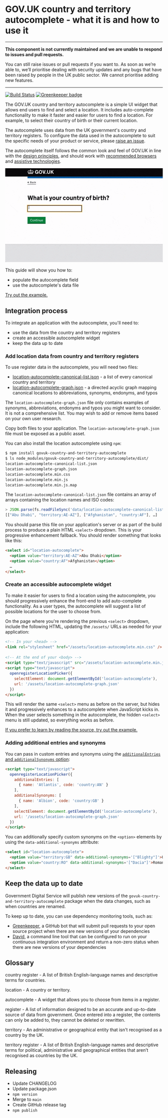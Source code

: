 # GOV.UK country and territory autocomplete - what it is and how to use it

---

**This component is not currently maintained and we are unable to respond to issues and pull requests.**

You can still raise issues or pull requests if you want to. As soon as we’re able to, we’ll prioritise dealing with security updates and any bugs that have been raised by people in the UK public sector. We cannot prioritise adding new features.

---

[![Build Status](https://travis-ci.com/alphagov/govuk-country-and-territory-autocomplete.svg?branch=main)](https://travis-ci.org/alphagov/govuk-country-and-territory-autocomplete)
[![Greenkeeper badge](https://badges.greenkeeper.io/alphagov/govuk-country-and-territory-autocomplete.svg)](https://greenkeeper.io/)

The GOV.UK country and territory autocomplete  is a simple UI widget that allows end users to find and select a location. It includes auto-complete functionality to make it faster and easier for users to find a location. For example, to select their country of birth or their current location.

The autocomplete uses data from the UK government's country and territory registers. To configure the data used in the autocomplete to suit the specific needs of your product or service, please [raise an issue](https://github.com/alphagov/govuk-country-and-territory-autocomplete/issues/new).

The autocomplete itself follows the common look and feel of GOV.UK in line with the [design principles](https://www.gov.uk/design-principles), and should work with [recommended browsers](https://www.gov.uk/service-manual/technology/designing-for-different-browsers-and-devices#browsers-to-test-in) and [assistive technologies](https://www.gov.uk/service-manual/technology/testing-with-assistive-technologies#which-assistive-technologies-to-test-with).

![A screenshot of the new country and territory autocomplete](docs/location-autocomplete-general.gif)

This guide will show you how to:
* populate the autocomplete field
* use the autocomplete's data file

[Try out the example.](https://alphagov.github.io/govuk-country-and-territory-autocomplete/examples/)

## Integration process

To integrate an application with the autocomplete, you'll need to:
* use the data from the country and territory registers
* create an accessible autocomplete widget
* keep the data up to date

### Add location data from country and territory registers

To use register data in the autocomplete, you will need two files:
* [location-autocomplete-canonical-list.json](dist/location-autocomplete-canonical-list.json) - a list of every canonical country and territory
* [location-autocomplete-graph.json](dist/location-autocomplete-graph.json) - a directed acyclic graph mapping canonical locations to abbreviations, synonyms, endonyms, and typos

The `location-autocomplete-graph.json` file only contains examples of synonyms, abbreviations, endonyms and typos you might want to consider. It is not a comprehensive list. You may wish to add or remove items based on your own user research.

Copy both files to your application. The `location-autocomplete-graph.json` file must be exposed as a public asset.

You can also install the location autocomplete using `npm`:

```bash
$ npm install govuk-country-and-territory-autocomplete
$ ls node_modules/govuk-country-and-territory-autocomplete/dist/
location-autocomplete-canonical-list.json
location-autocomplete-graph.json
location-autocomplete.min.css
location-autocomplete.min.js
location-autocomplete.min.js.map
```

The `location-autocomplete-canonical-list.json` file contains an array of arrays containing the location names and ISO codes:

```js
> JSON.parse(fs.readFileSync('data/location-autocomplete-canonical-list.json', 'utf8'))
[["Abu Dhabi", "territory:AE-AZ"], ["Afghanistan", "country:AF"], …]
```

You should parse this file on your application's server or as part of the build process to produce a plain HTML `<select>` dropdown. This is your progressive enhancement fallback. You should render something that looks like this:

```html
<select id="location-autocomplete">
  <option value="territory:AE-AZ">Abu Dhabi</option>
  <option value="country:AF">Afghanistan</option>
  …
</select>
```

### Create an accessible autocomplete widget

To make it easier for users to find a location using the autocomplete, you should progressively enhance the front-end to add auto-complete functionality. As a user types, the autocomplete will suggest a list of possible locations for the user to choose from.

On the page where you're rendering the previous `<select>` dropdown, include the following HTML, updating the `/assets/` URLs as needed for your application:

```html
<!-- In your <head> -->
<link rel="stylesheet" href="/assets/location-autocomplete.min.css" />

<!-- At the end of your <body> -->
<script type="text/javascript" src="/assets/location-autocomplete.min.js"></script>
<script type="text/javascript">
  openregisterLocationPicker({
    selectElement: document.getElementById('location-autocomplete'),
    url: '/assets/location-autocomplete-graph.json'
  })
</script>
```

This will render the same `<select>` menu as before on the server, but hides it and progressively enhances to a autocomplete when JavaScript kicks in. When the user selects something in the autocomplete, the hidden `<select>` menu is still updated, so everything works as before.

[If you prefer to learn by reading the source, try out the example.](https://alphagov.github.io/govuk-country-and-territory-autocomplete/examples/)

### Adding additional entries and synonyms

You can pass in custom entries and synonyms using the [`additionalEntries` and `additionalSynonyms` option](https://github.com/alphagov/openregister-picker-engine#optionsadditionalentries):

```html
<script type="text/javascript">
  openregisterLocationPicker({
    additionalEntries: [
      { name: 'Atlantis', code: 'country:AN' }
    ],
    additionalSynonyms: [
      { name: 'Albion', code: 'country:GB' }
    ],
    selectElement: document.getElementById('location-autocomplete'),
    url: '/assets/location-autocomplete-graph.json'
  })
</script>
```

You can additionally specify custom synonyms on the `<option>` elements by using the `data-additional-synonyms` attribute:

```html
<select id="location-autocomplete">
  <option value="territory:GB" data-additional-synonyms='["Blighty"]'>United Kingdom</option>
  <option value="country:RO" data-additional-synonyms='["Dacia"]'>Romania</option>
</select>
```

## Keep the data up to date

Government Digital Service will publish new versions of the `govuk-country-and-territory-autocomplete` package when the data changes, such as when countries are renamed.

To keep up to date, you can use dependency monitoring tools, such as:

- [Greenkeeper](https://greenkeeper.io/), a GitHub bot that will submit pull requests to your open source project when there are new versions of your dependencies
- [David](https://www.npmjs.com/package/david), a command line tool that can be configured to run on your continuous integration environment and return a non-zero status when there are new versions of your dependencies

## Glossary

country register - A list of British English-language names and descriptive terms for countries.

location - A country or territory.

autocomplete - A widget that allows you to choose from items in a register.

register - A list of information designed to be an accurate and up-to-date source of data from government. Once entered into a register, the contents can only be added to, they cannot be deleted or rewritten.

territory - An administrative or geographical entity that isn't recognised as a country by the UK.

territory register - A list of British English-language names and descriptive terms for political, administrative and geographical entities that aren’t recognised as countries by the UK.

## Releasing

* Update CHANGELOG
* Update package.json
* `npm version`
* Merge to `main`
* Create GitHub release tag
* `npm publish`
